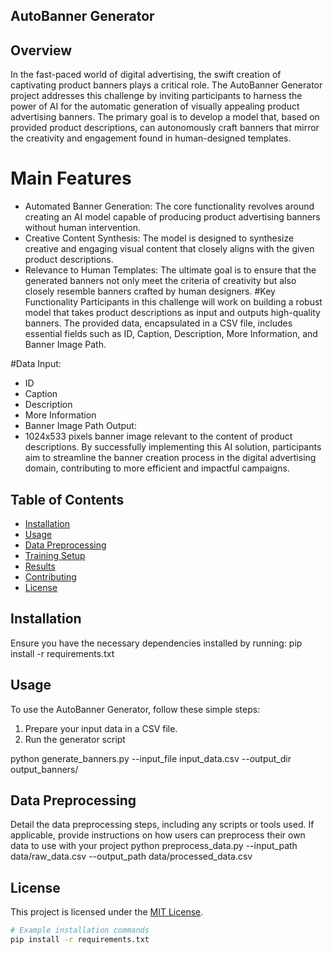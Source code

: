## AutoBanner Generator


## Overview

In the fast-paced world of digital advertising, the swift creation of captivating product banners plays a critical role. The AutoBanner Generator project addresses this challenge by inviting participants to harness the power of AI for the automatic generation of visually appealing product advertising banners. The primary goal is to develop a model that, based on provided product descriptions, can autonomously craft banners that mirror the creativity and engagement found in human-designed templates.
# Main Features
- Automated Banner Generation: The core functionality revolves around creating an AI model capable of producing product advertising banners without human intervention.
- Creative Content Synthesis: The model is designed to synthesize creative and engaging visual content that closely aligns with the given product descriptions.
- Relevance to Human Templates: The ultimate goal is to ensure that the generated banners not only meet the criteria of creativity but also closely resemble banners crafted by human designers.
#Key Functionality
Participants in this challenge will work on building a robust model that takes product descriptions as input and outputs high-quality banners. The provided data, encapsulated in a CSV file, includes essential fields such as ID, Caption, Description, More Information, and Banner Image Path.

#Data
Input:
- ID
- Caption
- Description
- More Information
- Banner Image Path
Output:
- 1024x533 pixels banner image relevant to the content of product descriptions.
By successfully implementing this AI solution, participants aim to streamline the banner creation process in the digital advertising domain, contributing to more efficient and impactful campaigns.

## Table of Contents

- [Installation](#installation)
- [Usage](#usage)
- [Data Preprocessing](#data-preprocessing)
- [Training Setup](#training-setup)
- [Results](#results)
- [Contributing](#contributing)
- [License](#license)

## Installation
Ensure you have the necessary dependencies installed by running:
pip install -r requirements.txt
## Usage
To use the AutoBanner Generator, follow these simple steps:
1. Prepare your input data in a CSV file.
2. Run the generator script

python generate_banners.py --input_file input_data.csv --output_dir output_banners/

## Data Preprocessing
Detail the data preprocessing steps, including any scripts or tools used. If applicable, provide instructions on how users can preprocess their own data to use with your project
python preprocess_data.py --input_path data/raw_data.csv --output_path data/processed_data.csv

## License
This project is licensed under the [MIT License](LICENSE).

```bash
# Example installation commands
pip install -r requirements.txt
